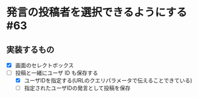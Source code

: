 # 発言の投稿者を選択できるようにする #63

## 実装するもの

- [x] 画面のセレクトボックス
- [ ] 投稿と一緒にユーザ ID も保存する
  - [x] ユーザIDを指定する(URLのクエリパラメータで伝えることできている)
  - [ ] 指定されたユーザIDの発言として投稿を保存
